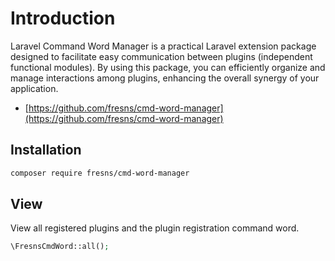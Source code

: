 # Introduction

Laravel Command Word Manager is a practical Laravel extension package designed to facilitate easy communication between plugins (independent functional modules). By using this package, you can efficiently organize and manage interactions among plugins, enhancing the overall synergy of your application.

- [https://github.com/fresns/cmd-word-manager](https://github.com/fresns/cmd-word-manager)

## Installation

```sh
composer require fresns/cmd-word-manager
```

## View

View all registered plugins and the plugin registration command word.

```php
\FresnsCmdWord::all();
```
